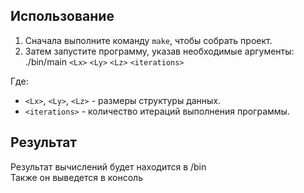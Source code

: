 ## Использование

1. Сначала выполните команду `make`, чтобы собрать проект.
2. Затем запустите программу, указав необходимые аргументы:
./bin/main `<Lx>` `<Ly>` `<Lz>` `<iterations>`

Где:
- `<Lx>`, `<Ly>`, `<Lz>` - размеры структуры данных.
- `<iterations>` - количество итераций выполнения программы.

## Результат

Результат вычислений будет находится в /bin  
Также он выведется в консоль
